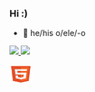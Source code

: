 ### Hi :)
- 📌 he/his o/ele/-o

<div>
  <a href="https://github.com/HakuAkai">
  <img height="155em" src="https://github-readme-stats.vercel.app/api?username=hakuakai&show_icons=true&theme=midnight-purple&include_all_commits=true&count_private=true"/>
  <img height="155em" src="https://github-readme-stats.vercel.app/api/top-langs/?username=hakuakai&layout=compact&langs_count=7&theme=midnight-purple"/>
</div>
<div style="display: inline_block"><br>
  <img align="center" alt="HTML" height="30" width="40" src="https://raw.githubusercontent.com/devicons/devicon/master/icons/html5/html5-original.svg">
